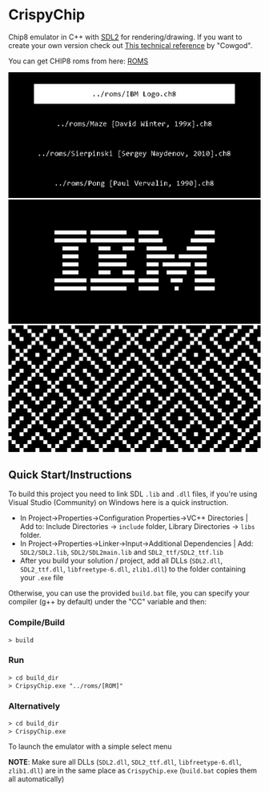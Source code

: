 # CrispyChip

Chip8 emulator in C++ with [SDL2](https://www.libsdl.org/) for rendering/drawing. If you want to
create your own version check out [This technical reference](http://devernay.free.fr/hacks/chip8/C8TECH10.HTM) by "Cowgod".

You can get CHIP8 roms from here: [ROMS](https://github.com/kripod/chip8-roms)

![menu](./img/menu.jpg)
![ibm](./img/ibm_logo.jpg)
![maze](./img/maze.jpg)

## Quick Start/Instructions

To build this project you need to link SDL `.lib` and `.dll` files, if you're using Visual Studio
(Community) on Windows here is a quick instruction.

- In Project->Properties->Configuration Properties->VC++ Directories | Add to: Include Directories -> `include` folder, Library Directories -> `libs` folder.
- In Project->Properties->Linker->Input->Additional Dependencies | Add: `SDL2/SDL2.lib`, `SDL2/SDL2main.lib` and `SDL2_ttf/SDL2_ttf.lib`
- After you build your solution / project, add all DLLs (`SDL2.dll`, `SDL2_ttf.dll`, `libfreetype-6.dll`, `zlib1.dll`) to the folder containing your `.exe` file

Otherwise, you can use the provided `build.bat` file, you can specify your compiler (g++ by default) under the "CC" variable and then:

### Compile/Build

```console
> build 
```

### Run

```console
> cd build_dir
> CripsyChip.exe "../roms/[ROM]" 
```

### Alternatively

```console
> cd build_dir
> CrispyChip.exe
```

To launch the emulator with a simple select menu

**NOTE**: Make sure all DLLs (`SDL2.dll`, `SDL2_ttf.dll`, `libfreetype-6.dll`, `zlib1.dll`) are in the same place as `CrispyChip.exe` (`build.bat` copies them all automatically)
